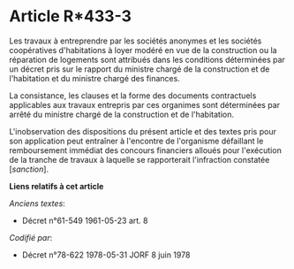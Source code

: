 # Article R*433-3

Les travaux à entreprendre par les sociétés anonymes et les sociétés coopératives d'habitations à loyer modéré en vue de la
construction ou la réparation de logements sont attribués dans les conditions déterminées par un décret pris sur le rapport
du ministre chargé de la construction et de l'habitation et du ministre chargé des finances.

La consistance, les clauses et la forme des documents contractuels applicables aux travaux entrepris par ces organimes sont
déterminées par arrêté du ministre chargé de la construction et de l'habitation.

L'inobservation des dispositions du présent article et des textes pris pour son application peut entraîner à l'encontre de
l'organisme défaillant le remboursement immédiat des concours financiers alloués pour l'exécution de la tranche de travaux à
laquelle se rapporterait l'infraction constatée [*sanction*].

**Liens relatifs à cet article**

_Anciens textes_:

  - Décret n°61-549 1961-05-23 art. 8

_Codifié par_:

  - Décret n°78-622 1978-05-31 JORF 8 juin 1978
